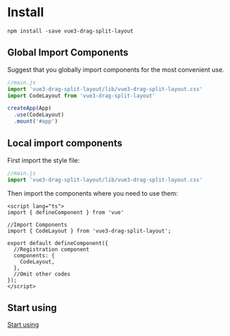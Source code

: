 # Install

```shell
npm install -save vue3-drag-split-layout
```

## Global Import Components

Suggest that you globally import components for the most convenient use.

```js
//main.js
import 'vue3-drag-split-layout/lib/vue3-drag-split-layout.css'
import CodeLayout from 'vue3-drag-split-layout'

createApp(App)
  .use(CodeLayout)
  .mount('#app')  
```

## Local import components

First import the style file:

```js
//main.js
import 'vue3-drag-split-layout/lib/vue3-drag-split-layout.css'
```

Then import the components where you need to use them:

```vue
<script lang="ts">
import { defineComponent } from 'vue'

//Import Components
import { CodeLayout } from 'vue3-drag-split-layout';

export default defineComponent({
  //Registration component
  components: {
    CodeLayout,
  },
  //Omit other codes
});
</script>
```

## Start using

[Start using](./useage.md)
